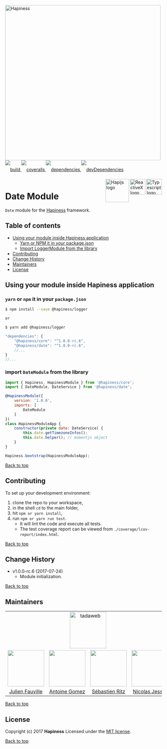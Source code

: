 <img src="http://bit.ly/2mxmKKI" width="500" alt="Hapiness" />

<div style="margin-bottom:20px;">
<div style="line-height:60px">
    <a href="https://travis-ci.org/hapinessjs/logger-module.svg?branch=master">
        <img src="https://travis-ci.org/hapinessjs/logger-module.svg?branch=master" alt="build" />
    </a>
    <a href="https://coveralls.io/github/hapinessjs/logger-module?branch=master">
        <img src="https://coveralls.io/repos/github/hapinessjs/logger-module/badge.svg?branch=master" alt="coveralls" />
    </a>
    <a href="https://david-dm.org/hapinessjs/logger-module">
        <img src="https://david-dm.org/hapinessjs/logger-module.svg" alt="dependencies" />
    </a>
    <a href="https://david-dm.org/hapinessjs/logger-module?type=dev">
        <img src="https://david-dm.org/hapinessjs/logger-module/dev-status.svg" alt="devDependencies" />
    </a>
</div>
<div>
    <a href="https://www.typescriptlang.org/docs/tutorial.html">
        <img src="https://cdn-images-1.medium.com/max/800/1*8lKzkDJVWuVbqumysxMRYw.png"
             align="right" alt="Typescript logo" width="50" height="50" style="border:none;" />
    </a>
    <a href="http://reactivex.io/rxjs">
        <img src="http://reactivex.io/assets/Rx_Logo_S.png"
             align="right" alt="ReactiveX logo" width="50" height="50" style="border:none;" />
    </a>
    <a href="http://hapijs.com">
        <img src="http://bit.ly/2lYPYPw"
             align="right" alt="Hapijs logo" width="75" style="border:none;" />
    </a>
</div>
</div>

# Date Module

`Date` module for the [Hapiness](https://github.com/hapinessjs/hapiness) framework.

## Table of contents

* [Using your module inside Hapiness application](#using-your-module-inside-hapiness-application)
    * [Yarn or NPM it in your package.json](#yarn-or-npm-it-in-your-packagejson)
    * [Import LoggerModule from the library](#import-loggermodule-from-the-library)
* [Contributing](#contributing)
* [Change History](#change-history)
* [Maintainers](#maintainers)
* [License](#license)

## Using your module inside Hapiness application

### `yarn` or `npm` it in your `package.json`

```bash
$ npm install --save @hapiness/logger

or

$ yarn add @hapiness/logger
```
    
```javascript
"dependencies": {
    "@hapiness/core": "^1.0.0-rc.6",
    "@hapiness/date": "^1.0.0-rc.6",
    //...
}
//...
```

### import `DateModule` from the library

```javascript
import { Hapiness, HapinessModule } from '@hapiness/core';
import { DateModule, DateService } from '@hapiness/date';

@HapinessModule({
    version: '1.0.0',
    imports: [
        DateModule
    ]
})
class HapinessModuleApp {
    constructor(private date: DateService) {
        this.date.getTimezoneInfos();
        this.date.helper(); // momentjs object
    }
}

Hapiness.bootstrap(HapinessModuleApp);


```

[Back to top](#table-of-contents)

## Contributing

To set up your development environment:

1. clone the repo to your workspace,
2. in the shell `cd` to the main folder,
3. hit `npm or yarn install`,
4. run `npm or yarn run test`.
    * It will lint the code and execute all tests. 
    * The test coverage report can be viewed from `./coverage/lcov-report/index.html`.

[Back to top](#table-of-contents)

## Change History

* v1.0.0-rc.6 (2017-07-24)
    * Module initialization.
    
[Back to top](#table-of-contents)

## Maintainers

<table>
    <tr>
        <td colspan="4" align="center"><a href="https://www.tadaweb.com"><img src="https://tadaweb.com/images/tadaweb/logo.png" width="117" alt="tadaweb" /></a></td>
    </tr>
    <tr>
        <td align="center"><a href="https://github.com/Juneil"><img src="https://avatars3.githubusercontent.com/u/6546204?v=3&s=117" width="117"/></a></td>
        <td align="center"><a href="https://github.com/antoinegomez"><img src="https://avatars3.githubusercontent.com/u/997028?v=3&s=117" width="117"/></a></td>
        <td align="center"><a href="https://github.com/reptilbud"><img src="https://avatars3.githubusercontent.com/u/6841511?v=3&s=117" width="117"/></a></td>
        <td align="center"><a href="https://github.com/njl07"><img src="https://avatars3.githubusercontent.com/u/1673977?v=3&s=117" width="117"/></a></td>
    </tr>
    <tr>
        <td align="center"><a href="https://github.com/Juneil">Julien Fauville</a></td>
        <td align="center"><a href="https://github.com/antoinegomez">Antoine Gomez</a></td>
        <td align="center"><a href="https://github.com/reptilbud">Sébastien Ritz</a></td>
        <td align="center"><a href="https://github.com/njl07">Nicolas Jessel</a></td>
    </tr>
</table>

[Back to top](#table-of-contents)

## License

Copyright (c) 2017 **Hapiness** Licensed under the [MIT license](https://github.com/hapinessjs/empty-module/blob/master/LICENSE.md).

[Back to top](#table-of-contents)
